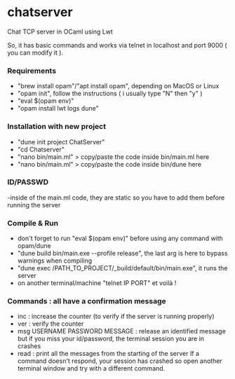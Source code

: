 # chatserver
Chat TCP server in OCaml using Lwt

So, it has basic commands and works via telnet in localhost and port 9000 ( you can modify it ).

### Requirements
- "brew install opam"/"apt install opam", depending on MacOS or Linux
- "opam init", follow the instructions ( i usually type "N" then "y" )
- "eval $(opam env)"
- "opam install lwt logs dune"

### Installation with new project 
- "dune init project ChatServer"
- "cd Chatserver"
- "nano bin/main.ml" > copy/paste the code inside bin/main.ml here
- "nano bin/main.ml" > copy/paste the code inside bin/dune here

### ID/PASSWD
-inside of the main.ml code, they are static so you have to add them before running the server

### Compile & Run
- don't forget to run "eval $(opam env)" before using any command with opam/dune
- "dune build bin/main.exe --profile release", the last arg is here to bypass warnings when compiling
- "dune exec /PATH_TO_PROJECT/_build/default/bin/main.exe", it runs the server
- on another terminal/machine "telnet IP PORT" et voilà !

### Commands : all have a confirmation message
- inc : increase the counter (to verify if the server is running properly)
- ver : verify the counter
- msg USERNAME PASSWORD MESSAGE : release an identified message but if you miss your id/password, the terminal session you are in crashes
- read : print all the messages from the starting of the server
If a command doesn't respond, your session has crashed so open another terminal window and try with a different command.
